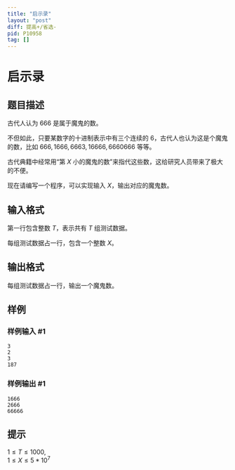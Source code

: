 ```yaml
---
title: "启示录"
layout: "post"
diff: 提高+/省选-
pid: P10958
tag: []
---
```

# 启示录
## 题目描述

古代人认为 $666$ 是属于魔鬼的数。

不但如此，只要某数字的十进制表示中有三个连续的 $6$，古代人也认为这是个魔鬼的数，比如 $666,1666,6663,16666,6660666$ 等等。

古代典籍中经常用“第 $X$ 小的魔鬼的数”来指代这些数，这给研究人员带来了极大的不便。

现在请编写一个程序，可以实现输入 $X$，输出对应的魔鬼数。
## 输入格式

第一行包含整数 $T$，表示共有 $T$ 组测试数据。

每组测试数据占一行，包含一个整数 $X$。
## 输出格式

每组测试数据占一行，输出一个魔鬼数。

## 样例

### 样例输入 #1
```
3
2
3
187
```
### 样例输出 #1
```
1666
2666
66666
```
## 提示

$1 \le T \le 1000$,  
$1 \le X \le 5*10^7$
